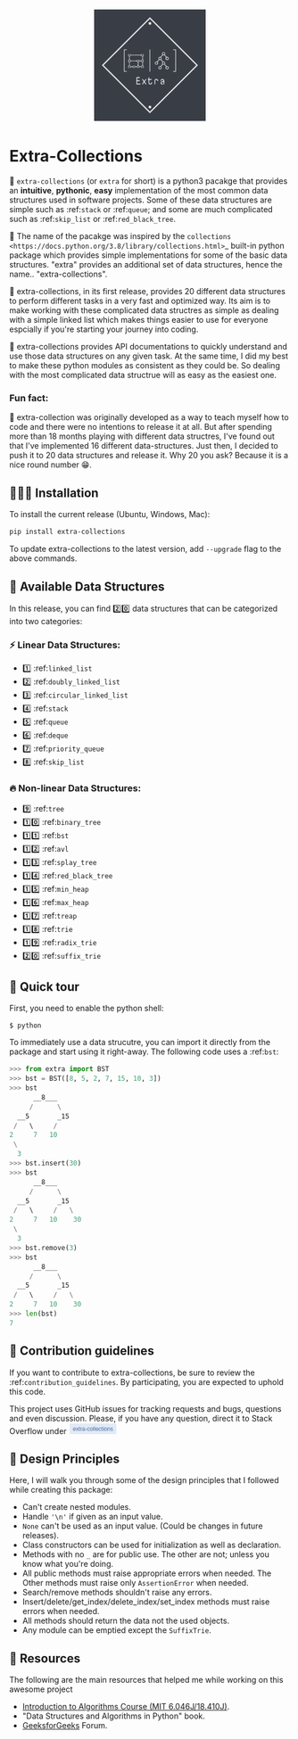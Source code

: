 <h1 align="center">
<!-- <p>Extra-Collections</p> -->
<img src="./docs/source/img/dark-logo.png" height=200 alt="logo">
</h1>

# Extra-Collections
👋 `extra-collections` (or `extra` for short) is a python3 pacakge that provides
an **intuitive**, **pythonic**, **easy** implementation of the most common data
structures used in software projects. Some of these data structures are simple
such as :ref:`stack` or :ref:`queue`; and some are much complicated such as
:ref:`skip_list` or :ref:`red_black_tree`.

🧐 The name of the pacakge was inspired by the 
`collections <https://docs.python.org/3.8/library/collections.html>`_ built-in
python package which provides simple implementations for some of the basic data
structures. "extra" provides an additional set of data structures, hence the
name.. "extra-collections".

🤯 extra-collections, in its first release, provides 20 different data
structures to perform different tasks in a very fast and optimized way. Its aim
is to make working with these complicated data structres as simple as dealing
with a simple linked list which makes things easier to use for everyone
espcially if you're starting your journey into coding.

📒 extra-collections provides API documentations to quickly understand and use
those data structures on any given task. At the same time, I did my best to 
make these python modules as consistent as they could be. So dealing with the 
most complicated data structrue will as easy as the easiest one.

### **Fun fact:**

🤤 extra-collection was originally developed as a way to teach myself how to
code and there were no intentions to release it at all. But after spending more
than 18 months playing with different data structres, I've found out that I've
implemented 16 different data-structures. Just then, I decided to push it to 20
data structures and release it. Why 20 you ask? Because it is a nice round
number 😁.


## 👨🏻‍💻 Installation
To install the current release (Ubuntu, Windows, Mac):

```bash
pip install extra-collections
```

To update extra-collections to the latest version, add `--upgrade` flag to the
above commands.


## 🦾 Available Data Structures
In this release, you can find 2️⃣0️⃣ data structures that can be categorized into
two categories:

### ⚡️ Linear Data Structures:
* 1️⃣ :ref:`linked_list`
* 2️⃣ :ref:`doubly_linked_list`
* 3️⃣ :ref:`circular_linked_list`
* 4️⃣ :ref:`stack`
* 5️⃣ :ref:`queue`
* 6️⃣ :ref:`deque`
* 7️⃣ :ref:`priority_queue`
* 8️⃣ :ref:`skip_list`

### 🔥 Non-linear Data Structures:
* 9️⃣   :ref:`tree`
* 1️⃣0️⃣ :ref:`binary_tree`
* 1️⃣1️⃣ :ref:`bst`
* 1️⃣2️⃣ :ref:`avl`
* 1️⃣3️⃣ :ref:`splay_tree`
* 1️⃣4️⃣ :ref:`red_black_tree`
* 1️⃣5️⃣ :ref:`min_heap`
* 1️⃣6️⃣ :ref:`max_heap`
* 1️⃣7️⃣ :ref:`treap`
* 1️⃣8️⃣ :ref:`trie`
* 1️⃣9️⃣ :ref:`radix_trie`
* 2️⃣0️⃣ :ref:`suffix_trie`


## 🚀 Quick tour
First, you need to enable the python shell:

```shell
$ python
```

To immediately use a data strucutre, you can import it directly from the package
and start using it right-away. The following code uses a :ref:`bst`:

```python
>>> from extra import BST
>>> bst = BST([8, 5, 2, 7, 15, 10, 3])
>>> bst
      __8___
     /      \
  __5       _15
 /   \     /
2     7   10
 \
  3
>>> bst.insert(30)
>>> bst
      __8___
     /      \
  __5       _15
 /   \     /   \
2     7   10    30
 \
  3
>>> bst.remove(3)
>>> bst
      __8___
     /      \
  __5       _15
 /   \     /   \
2     7   10    30
>>> len(bst)
7
```

## 🤝 Contribution guidelines
If you want to contribute to extra-collections, be sure to review the 
:ref:`contribution_guidelines`. By participating, you are expected to uphold
this code.

This project uses GitHub issues for tracking requests and bugs, questions and
even discussion. Please, if you have any question, direct it to Stack Overflow
under <a href="https://stackoverflow.com/questions/tagged/extra-collections">
<img src="./docs/source/img/stackoverflow-tag.png" height="20">
</a>


## 🚧 Design Principles

Here, I will walk you through some of the design principles that I followed
while creating this package:

- Can't create nested modules.
- Handle `'\n'` if given as an input value.
- `None` can't be used as an input value. (Could be changes in future releases).
- Class constructors can be used for initialization as well as declaration.
- Methods with no `_` are for public use. The other are not; unless you know
what you're doing. 
- All public methods must raise appropriate errors when needed. The Other
methods must raise only `AssertionError` when needed.
- Search/remove methods shouldn't raise any errors.
- Insert/delete/get_index/delete_index/set_index methods must raise errors when
needed.
- All methods should return the data not the used objects.
- Any module can be emptied except the `SuffixTrie`.

## 📕 Resources

The following are the main resources that helped me while working on this
awesome project

- [Introduction to Algorithms Course (MIT 6.046J/18.410J)](https://www.youtube.com/playlist?list=PLDC836E1A1076378E>).
- "Data Structures and Algorithms in Python" book.
- [GeeksforGeeks](https://www.geeksforgeeks.org/) Forum.
